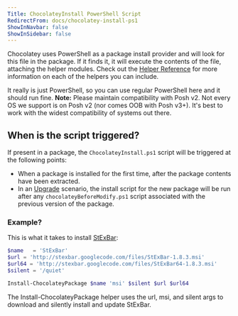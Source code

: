 ```yaml
---
Title: ChocolateyInstall PowerShell Script
RedirectFrom: docs/chocolatey-install-ps1
ShowInNavbar: false
ShowInSidebar: false
---
```


Chocolatey uses PowerShell as a package install provider and will look for this file in the package. If it finds it, it will execute the contents of the file, attaching the helper modules. Check out the [Helper Reference](./create/helpers) for more information on each of the helpers you can include.

It really is just PowerShell, so you can use regular PowerShell here and it should run fine. **Note:** Please maintain compatibility with Posh v2. Not every OS we support is on Posh v2 (nor comes OOB with Posh v3+). It's best to work with the widest compatibility of systems out there.

## When is the script triggered?

If present in a package, the `ChocolateyInstall.ps1` script will be triggered at the following points:

* When a package is installed for the first time, after the package contents have been extracted.
* In an [Upgrade](./choco/commands/upgrade) scenario, the install script for the new package will be run after any `chocolateyBeforeModify.ps1` script associated with the previous version of the package.

### Example?

This is what it takes to install [StExBar](https://chocolatey.org/packages/stexbar):

```powershell
$name   = 'StExBar'
$url = 'http://stexbar.googlecode.com/files/StExBar-1.8.3.msi'
$url64 = 'http://stexbar.googlecode.com/files/StExBar64-1.8.3.msi'
$silent = '/quiet'

Install-ChocolateyPackage $name 'msi' $silent $url $url64
```

The Install-ChocolateyPackage helper uses the url, msi, and silent args to download and silently install and update StExBar.

